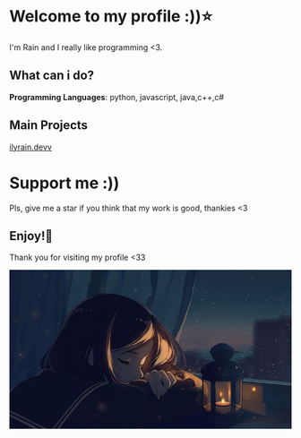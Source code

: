 # Welcome to my profile :))⭐
I'm Rain and I really like programming <3. 

## What can i do?
**Programming Languages**: python, javascript, java,c++,c#

## Main Projects
[ilyrain.devv](https://ilyrain.devv)

# Support me :))
Pls, give me a star if you think that my work is good, thankies <3

## Enjoy!🧡
Thank you for visiting my profile <33

![enjoy image](enjoying_life.png)
